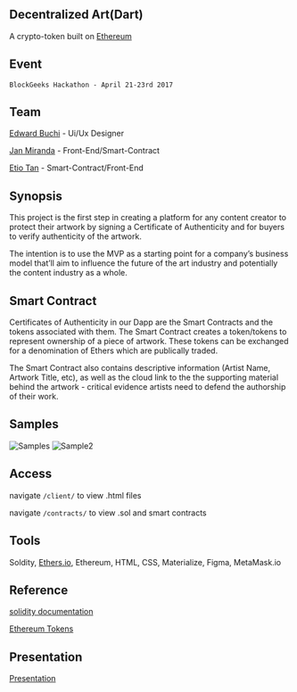 ## Decentralized Art(Dart)

A crypto-token built on [Ethereum](https://www.ethereum.org/)

## Event

	BlockGeeks Hackathon - April 21-23rd 2017

## Team

[Edward Buchi](http://www.edwardbuchi.com/) - Ui/Ux Designer

[Jan Miranda](http://www.navlar.com/) - Front-End/Smart-Contract

[Etio Tan](https://etiotan.github.io/app/) - Smart-Contract/Front-End


## Synopsis

This project is the first step in creating a platform for any content creator to protect their artwork by signing a Certificate of Authenticity and for buyers to verify authenticity of the artwork.

The intention is to use the MVP as a starting point for a company’s business model that’ll aim to influence the future of the art industry and potentially the content industry as a whole.

## Smart Contract

Certificates of Authenticity in our Dapp are the Smart Contracts and the tokens associated with them. The Smart Contract creates a token/tokens to represent ownership of a piece of artwork. These tokens can be exchanged for a denomination of Ethers which are publically traded.

The Smart Contract also contains descriptive information (Artist Name, Artwork Title, etc), as well as the cloud link to the the supporting material behind the artwork - critical evidence artists need to defend the authorship of their work.

## Samples

![Samples](http://i.imgur.com/atKxh3J.png)
![Sample2](http://i.imgur.com/fviSD8E.png)

## Access

navigate `/client/` to view .html files

navigate `/contracts/` to view .sol and smart contracts

## Tools

Soldity, [Ethers.io](ethers.io), Ethereum, HTML, CSS, Materialize, Figma, MetaMask.io

## Reference

[solidity documentation](http://solidity.readthedocs.io/en/develop/installing-solidity.html)

[Ethereum Tokens](https://www.ethereum.org/token)


## Presentation

[Presentation](https://docs.google.com/presentation/d/1SXb_zRiYcr8_hh49LZABdnLSiXkyguD9gUbtBWLz8AM/edit#slide=id.g20982016cb_1_9)
